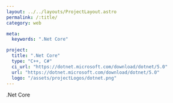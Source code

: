 ```yaml
---
layout: ../../layouts/ProjectLayout.astro
permalink: /:title/
category: web

meta:
  keywords: ".Net Core"

project:
  title: ".Net Core"
  type: "C++, C#"
  ci_url: "https://dotnet.microsoft.com/download/dotnet/5.0"
  url: "https://dotnet.microsoft.com/download/dotnet/5.0"
  logo: "/assets/projectLogos/dotnet.png"
---
```


<p>.Net Core</p>
